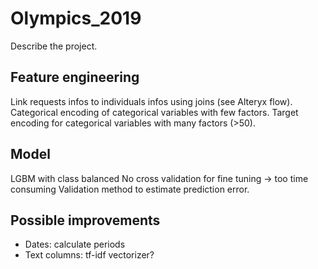 # Olympics_2019

Describe the project.

## Feature engineering
Link requests infos to individuals infos using joins (see Alteryx flow).
Categorical encoding of categorical variables with few factors.
Target encoding for categorical variables with many factors (>50).

## Model
LGBM with class balanced
No cross validation for fine tuning -> too time consuming
Validation method to estimate prediction error.

## Possible improvements

* Dates: calculate periods
* Text columns: tf-idf vectorizer?
